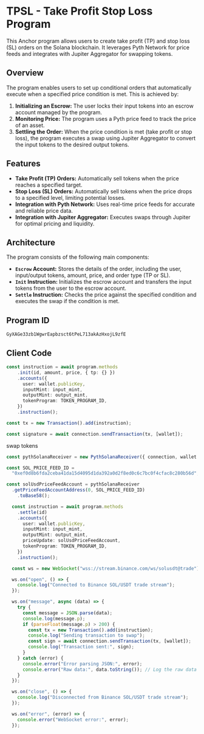 # TPSL - Take Profit Stop Loss Program

This Anchor program allows users to create take profit (TP) and stop loss (SL) orders on the Solana blockchain. It leverages Pyth Network for price feeds and integrates with Jupiter Aggregator for swapping tokens.

## Overview

The program enables users to set up conditional orders that automatically execute when a specified price condition is met.  This is achieved by:

1.  **Initializing an Escrow:**  The user locks their input tokens into an escrow account managed by the program.
2.  **Monitoring Price:** The program uses a Pyth price feed to track the price of an asset.
3.  **Settling the Order:** When the price condition is met (take profit or stop loss), the program executes a swap using Jupiter Aggregator to convert the input tokens to the desired output tokens.

## Features

*   **Take Profit (TP) Orders:** Automatically sell tokens when the price reaches a specified target.
*   **Stop Loss (SL) Orders:** Automatically sell tokens when the price drops to a specified level, limiting potential losses.
*   **Integration with Pyth Network:** Uses real-time price feeds for accurate and reliable price data.
*   **Integration with Jupiter Aggregator:**  Executes swaps through Jupiter for optimal pricing and liquidity.

## Architecture

The program consists of the following main components:

*   **`Escrow` Account:** Stores the details of the order, including the user, input/output tokens, amount, price, and order type (TP or SL).
*   **`Init` Instruction:** Initializes the escrow account and transfers the input tokens from the user to the escrow account.
*   **`Settle` Instruction:** Checks the price against the specified condition and executes the swap if the condition is met.

## Program ID

`GyXAGe33zb1WgwrEapbzsct6tPeL713akAzHxojL9zfE`

## Client Code 
```typescript
const instruction = await program.methods
    .init(id, amount, price, { tp: {} })
    .accounts({
      user: wallet.publicKey,
      inputMint: input_mint,
      outputMint: output_mint,
      tokenProgram: TOKEN_PROGRAM_ID,
    })
    .instruction();

const tx = new Transaction().add(instruction);

const signature = await connection.sendTransaction(tx, [wallet]);
```
swap tokens 
```typescript
const pythSolanaReceiver = new PythSolanaReceiver({ connection, wallet });

const SOL_PRICE_FEED_ID =
  "0xef0d8b6fda2ceba41da15d4095d1da392a0d2f8ed0c6c7bc0f4cfac8c280b56d";

const solUsdPriceFeedAccount = pythSolanaReceiver
  .getPriceFeedAccountAddress(0, SOL_PRICE_FEED_ID)
    .toBase58();

  const instruction = await program.methods
    .settle(id)
    .accounts({
      user: wallet.publicKey,
      inputMint: input_mint,
      outputMint: output_mint,
      priceUpdate: solUsdPriceFeedAccount,
      tokenProgram: TOKEN_PROGRAM_ID,
    })
    .instruction();

  const ws = new WebSocket("wss://stream.binance.com/ws/solusdt@trade");

  ws.on("open", () => {
    console.log("Connected to Binance SOL/USDT trade stream");
  });

  ws.on("message", async (data) => {
    try {
      const message = JSON.parse(data);
      console.log(message.p);
      if (parseFloat(message.p) > 200) {
        const tx = new Transaction().add(instruction);
        console.log("Sending transaction to swap");
        const sign = await connection.sendTransaction(tx, [wallet]);
        console.log("Transaction sent:", sign);
      }
    } catch (error) {
      console.error("Error parsing JSON:", error);
      console.error("Raw data:", data.toString()); // Log the raw data
    }
  });

  ws.on("close", () => {
    console.log("Disconnected from Binance SOL/USDT trade stream");
  });

  ws.on("error", (error) => {
    console.error("WebSocket error:", error);
  });
```

